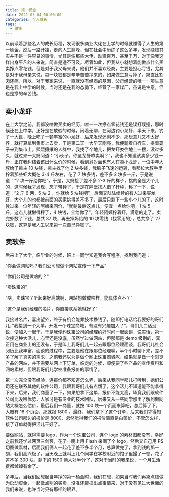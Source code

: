 ```yaml
---
title: 第一桶金
date: 2021-03-04 00:00:00
categories: 个人成长
tags:
  - 赚钱
---
```


以前读着那些名人的成长历程，发现很多商业大佬在上学的时候就赚得了人生的第一桶金，然后一路开挂，走向人生巅峰，但在社会中历练了这么多年，发现赚钱其实并不是一件容易的事情，尤其是像那些大佬，动辙百万、甚至千万，对于像我这样出身平凡的人来说，简直是遥不可及。尽管如此，但我从小就想着能做点什么买卖挣点零花钱，但是对于我父母来说，他们并不喜欢经商，主要是担心亏钱，尤其是对于我母亲来说，每一块钱都是辛辛苦苦挣来的，如果做生意亏掉了，简直比割肉还痛，所以，对于我家来说，一直就没有经商的基因，父母经营的唯一一项生意是在我上中学的时候，当时还是在我的怂勇下，经营了一家煤厂，虽说是生意，但也是挣的辛苦钱。

## 卖小龙虾

在上大学之前，我都没啥做买卖的经历，唯一一次挣点零花钱还是误打误撞，那时候还在上中学，正好是在放假的时候，闲着无聊，在河边钓小龙虾，半天下来，钓了一大筐，晚上吃了一顿丰富的小龙虾，后来发现还剩不少，那玩意儿又不太好养，就打算拿到集市上去卖，于是第二天一大早天刚亮，我便骑着自行车，提着篓子来到集市上。熙熙攘攘的人群中，我找了个地儿，把龙虾娄往地上一摆，没过多久，就过来一大妈问道：“小伙子，你这龙虾咋卖啊？”，我也不知道该卖多少钱一斤，正在我纠结着该出什么价的时候，看到斜对面也有人在卖小龙虾，一位中年大叔给了摊主 10 块钱，摊主找了他 2 块多钱，我脑子飞速的运转，看那位大叔手里拧着那些虾大概在 3-4 斤左右，花了 7 块多钱，差不多 2 块多一斤，于是说道：“2 块一斤给你吧”，于是，大妈捡了差不多 2-3 斤的样子，挑的全是大个儿的，这时候我才发现，忘了带秤了，于是在隔壁找人借了杆秤，称了一下，说道：”2 斤 6 两，5 块 2 ，你就给 5 块钱吧”，后面又陆陆续续的有人过来买龙虾，大个儿的也都被前面的买家挑得差不多了，最后只剩下一些小个儿的了，这时候过来一位年轻的阿姨来问价，“就剩最后这点儿，便宜一点给你吧，1 块 5 一斤，这点儿就懒得秤了，4 块钱，全给你了”，年轻阿姨拧着虾，满意的走了。卖完虾数了下钱，总共 37 块，再去掉妈给的 10 块零钱（找零用的），总共挣了 27 块钱，这算是我人生以来第一次自己挣钱了。

## 卖软件

后来上了大学，临毕业的时候，班上一同学知道我会写程序，找到我问道：

“你会做网站吗？我们公司想做个网站宣传一下产品“

”你们公司是做啥的？"

”卖珠宝的“

”啥，卖珠宝？听起来好高端啊，网站想做成啥样，能具体点不？“

”这个是我们经理的名片，你直接联系她就好了“

我接过名片，喜出望外，终于有机会能靠技术挣钱了，随即打电话给我要好的哥们儿，”我接到一个大单，开发一个珠宝商城，有没有兴趣加入？“，哥们儿二话没说，便加入一起干，于是我便约珠宝公司的经理约好时间一起面谈，说实话，第一次接这种大活儿，心里还是没底，虽然学过做网站，但那都是 demo 级别的，真正用在商业上的还没有，于是叫上我哥们儿一起去跟那位经理面谈，我哥们儿社会阅历比我丰富，面谈的过程中，主要是他在跟那位经理聊，半个小时聊下来，差不多了解了真实的需求，之前我还以为是做个网上珠宝商城呢，结果就是做一个浏览产品的网站，并不需要从网上下订单，临走的时候，顺便要了些产品的宣传资料和网站素材，但跟我哥们儿学校准备报价的事情了。

第一次完全没有经验，连报价都不知道怎么弄，后来从我同学那儿打听到，她们公司还在联系其他的软件公司，我跟我哥们儿有点慌了，这个活儿不知道能不能拿得下来，后来，我们商量了一下，如果想拿下这单，报价不能太高，毕竟我们跟软件公司比没啥优势，人家可是有专业的技术团队，后来又从一些同学那里了解到做网站大概怎么估价，最后我们一商量，就按 100 块一个页面来算吧，总后算了下，大概有 18 个页面，那就报 1800 。最终，我们拿下了这个订单，后来我们才得知软件公司那边的报价是 8000，忽然觉得我们的报价简直是白菜价，不管怎么样，接了订单就得把活儿干好了。

要做网站，就得需要 logo，作为一个珠宝公司，连个 logo 的素材图都没有，幸好之前我还学过网页三剑客，花了一晚上用 Flash 来画了个 logo，然后又自己用 PS 切图做素材，后面我们俩人一起花了差不多半个月，总算做完了，拿到钱的那一刻，我们高兴极了，当天晚上就叫上几个同学在学校附近的馆子里撮了一顿，花了差不多 300 块，剩下的 1500 俩人对半分了，这对于当时的我来说，一个月生活费都绰绰有余了。

多年后，当我们回想起当年挣的第一桶金时，我们在想，如果当时我们再凑点钱做为启动资金，一起做点别的买卖，没准还能搞出点事情来，对于没有见过大世面的我们来说，也许当时只有那样的眼界。
